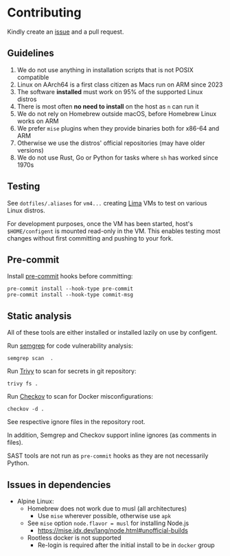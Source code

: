 # Contributing

Kindly create an [issue](https://github.com/raas-dev/configent/issues) and
a pull request.

## Guidelines

1. We do not use anything in installation scripts that is not POSIX compatible
2. Linux on AArch64 is a first class citizen as Macs run on ARM since 2023
3. The software **installed** must work on 95% of the supported Linux distros
4. There is most often **no need to install** on the host as `n` can run it
5. We do not rely on Homebrew outside macOS, before Homebrew Linux works on ARM
6. We prefer `mise` plugins when they provide binaries both for x86-64 and ARM
7. Otherwise we use the distros' official repositories (may have older versions)
8. We do not use Rust, Go or Python for tasks where `sh` has worked since 1970s

## Testing

See `dotfiles/.aliases` for `vm4...` creating
[Lima](https://github.com/lima-vm/lima) VMs to test on various Linux distros.

For development purposes, once the VM has been started, host's `$HOME/configent`
is mounted read-only in the VM. This enables testing most changes without first
committing and pushing to your fork.

## Pre-commit

Install [pre-commit](https://pre-commit.com/) hooks before committing:

    pre-commit install --hook-type pre-commit
    pre-commit install --hook-type commit-msg

## Static analysis

All of these tools are either installed or installed lazily on use by configent.

Run [semgrep](https://semgrep.dev/) for code vulnerability analysis:

    semgrep scan  .

Run [Trivy](https://trivy.dev/latest/) to scan for secrets in git repository:

    trivy fs .

Run [Checkov](https://www.checkov.io/) to scan for Docker misconfigurations:

    checkov -d .

See respective ignore files in the repository root.

In addition, Semgrep and Checkov support inline ignores (as comments in files).

SAST tools are not run as `pre-commit` hooks as they are not necessarily Python.

## Issues in dependencies

- Alpine Linux:
  - Homebrew does not work due to musl (all architectures)
    - Use `mise` wherever possible, otherwise use `apk`
  - See `mise` option `node.flavor = musl` for installing Node.js
    - https://mise.jdx.dev/lang/node.html#unofficial-builds
  - Rootless docker is not supported
    - Re-login is required after the initial install to be in `docker` group
